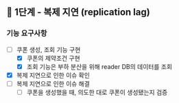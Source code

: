 ## 🚀 1단계 - 복제 지연 (replication lag)

### 기능 요구사항
- [ ] 쿠폰 생성, 조회 기능 구현
   - [x] 쿠폰의 제약조건 구현
   - [x] 조회 기능은 부하 분산을 위해 reader DB의 데이터를 조회
- [x] 복제 지연으로 인한 이슈 확인
- [ ] 복제 지연으로 인한 이슈 해결
   - [ ] 쿠폰을 생성했을 때, 의도한 대로 쿠폰이 생성됐는지 검증

